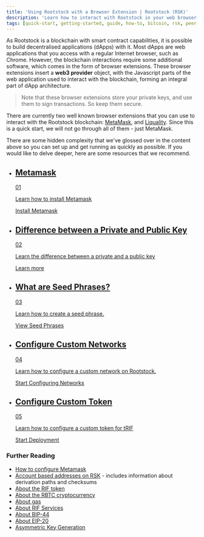 ```yaml
---
title: 'Using Rootstock with a Browser Extension | Rootstock (RSK)'
description: 'Learn how to interact with Rootstock in your web browser, how to look at Rootstock transactions, develop and deploy your very first smart contract to the Rootstock network.'
tags: [quick-start, getting-started, guide, how-to, bitcoin, rsk, peer-to-peer, rsk, rootstock, merged-mining, blockchain, powpeg]
---
```

As Rootstock is a blockchain with smart contract capabilities, it is possible to build decentralised applications (dApps) with it.
Most dApps are web applications that you access with a regular Internet browser, such as Chrome.
However, the blockchain interactions require some additional software, which comes in the form of browser extensions.
These browser extensions insert a **web3 provider** object, with the Javascript parts of the web application used to interact with the blockchain, forming an integral part of dApp architecture.

> Note that these browser extensions store your private keys,
> and use them to sign transactions. So keep them secure.

There are currently two well known browser extensions that you can use to interact with the Rootstock blockchain: [MetaMask](https://chrome.google.com/webstore/detail/metamask/nkbihfbeogaeaoehlefnkodbefgpgknn), and [Liquality](https://chrome.google.com/webstore/detail/liquality-wallet/kpfopkelmapcoipemfendmdcghnegimn).
Since this is a quick start, we will not go through all of them - just MetaMask.

There are some hidden complexity that we've glossed over in the content above so
you can set up and get running as quickly as possible.
If you would like to delve deeper, here are some resources that we recommend.

<div class="features-list">
    <ul id="card-list" class="row">
        <li class="col-xl-6 col-md-6">
            <div class="feature-card">
                <div class="content">
                    <a href="/guides/quickstart/browser/install-metamask/">
                        <div class="content-container">
                            <div class="card-title">
                                <h2 class="zg-text-bg">Metamask</h2>
                                <span class="zg-label ml-1">01</span>
                            </div>
                            <p class="card-desc">Learn how to install Metamask</p>
                        </div>
                    </a>
                    <div class="btn-container">
                        <a href="/guides/quickstart/browser/install-metamask/"></a>
                        <a class="green" href="/guides/quickstart/browser/install-metamask/">Install Metamask</a>
                    </div>
                </div>
            </div>
        </li>
        <li class="col-xl-6 col-md-6">
            <div class="feature-card">
                <div class="content">
                    <a href="/guides/quickstart/browser/cryptography/#private-keys-and-public-keys">
                        <div class="content-container">
                            <div class="card-title">
                                <h2 class="zg-text-bg bg-yellow">Difference between a Private and Public Key</h2>
                                <span class="zg-label ml-1 bg-yellow">02</span>
                            </div>
                            <p class="card-desc">Learn the difference between a private and a public key</p>
                        </div>
                    </a>
                    <div class="btn-container">
                        <a href="/guides/quickstart/browser/cryptography/#private-keys-and-public-keys"></a>
                        <a class="green" href="/guides/quickstart/browser/cryptography/#private-keys-and-public-keys">Learn more</a>
                    </div>
                </div>
            </div>
        </li>
        <li class="col-xl-6 col-md-6">
            <div class="feature-card">
                <div class="content two-line-title-content">
                    <a href="/guides/quickstart/browser/cryptography/#seed-phrases">
                        <div class="content-container">
                            <div class="card-title">
                                <h2 class="zg-text-bg bg-purple">What are Seed Phrases?</h2>
                                <span class="zg-label ml-1 bg-purple">03</span>
                            </div>
                            <p class="card-desc">Learn how to create a seed phrase.</p>
                        </div>
                    </a>
                    <div class="btn-container">
                        <a href="/guides/quickstart/browser/cryptography/#seed-phrases"></a>
                        <a class="green" href="/guides/quickstart/browser/cryptography/#seed-phrases">View Seed Phrases</a>
                    </div>
                </div>
            </div>
        </li>
        <li class="col-xl-6 col-md-6">
            <div class="feature-card">
                <div class="content">
                    <a href="/guides/quickstart/browser/custom-network-and-token/#configure-custom-network-for-rsk-testnet">
                        <div class="content-container">
                            <div class="card-title">
                                <h2 class="zg-text-bg bg-pink">Configure Custom Networks</h2>
                                <span class="zg-label ml-1 bg-pink">04</span>
                            </div>
                            <p class="card-desc">Learn how to configure a custom network on Rootstock.</p>
                        </div>
                    </a>
                    <div class="btn-container">
                        <a href="/guides/quickstart/browser/custom-network-and-token/#configure-custom-network-for-rsk-testnet"></a>
                        <a class="green" href="/guides/quickstart/browser/custom-network-and-token/#configure-custom-network-for-rsk-testnet">Start Configuring Networks</a>
                    </div>
                </div>
            </div>
        </li>
        <li class="col-xl-6 col-md-6">
            <div class="feature-card">
                <div class="content">
                    <a href="/guides/quickstart/browser/custom-network-and-token/#configure-custom-token-for-trif">
                        <div class="content-container">
                            <div class="card-title">
                                <h2 class="zg-text-bg bg-green">Configure Custom Token</h2>
                                <span class="zg-label ml-1 bg-green">05</span>
                            </div>
                            <p class="card-desc">Learn how to configure a custom token for tRIF</p>
                        </div>
                    </a>
                    <div class="btn-container">
                        <a href="/guides/quickstart/browser/custom-network-and-token/#configure-custom-token-for-trif"></a>
                        <a class="green" href="/guides/quickstart/browser/custom-network-and-token/#configure-custom-token-for-trif">Start Deployment</a>
                    </div>
                </div>
            </div>
        </li>
    </ul>
</div>

### Further Reading

- [How to configure Metamask](https://developers.rsk.co/wallet/use/metamask/)
- [Account based addresses on RSK](/rsk/architecture/account-based/) -
  includes information about derivation paths and checksums
- [About the RIF token](/rif/token/)
- [About the RBTC cryptocurrency](/rsk/rbtc/)
- [About gas](/rsk/rbtc/gas/)
- [About RIF Services](https://www.rifos.org/)
- [About BIP-44](https://github.com/bitcoin/bips/blob/master/bip-0044.mediawiki)
- [About EIP-20](https://github.com/ethereum/EIPs/blob/master/EIPS/eip-20.md)
- [Asymmetric Key Generation](https://en.wikipedia.org/wiki/Public-key_cryptography)
